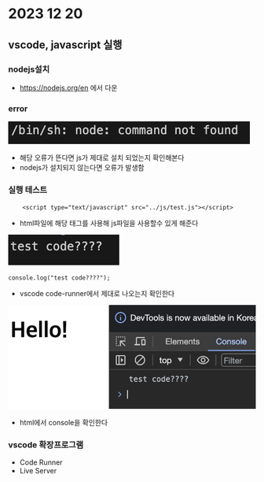 # 2023 12 20

## vscode, javascript 실행
### nodejs설치
- https://nodejs.org/en 에서 다운



### error
![1](./images/23_12_20/1.png)
- 해당 오류가 뜬다면 js가 제대로 설치 되었는지 확인해본다
- nodejs가 설치되지 않는다면 오류가 발생함

### 실행 테스트
```
    <script type="text/javascript" src="../js/test.js"></script>
```
- html파일에 해당 태그를 사용해 js파일을 사용할수 있게 해준다

![2](./images/23_12_20/2.png)

```
console.log("test code????");
```

- vscode code-runner에서 제대로 나오는지 확인한다

![3](./images/23_12_20/3.png)
- html에서 console을 확인한다

### vscode 확장프로그램
- Code Runner
- Live Server